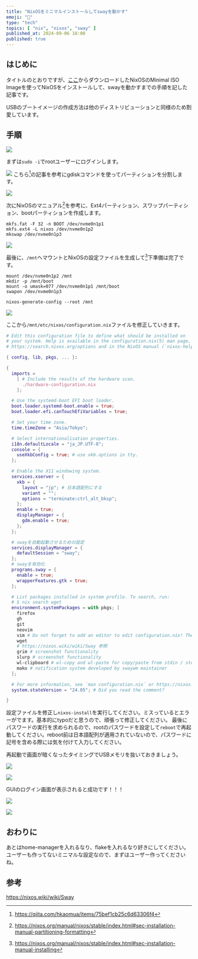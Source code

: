 ```yaml
---
title: "NixOSをミニマルインストールしてswayを動かす"
emoji: "🦒"
type: "tech"
topics: [ "nix", "nixos", "sway" ]
published_at: 2024-09-06 18:00
published: true
---
```


## はじめに

タイトルのとおりですが、[ここ](https://nixos.org/download/)からダウンロードしたNixOSのMinimal ISO Imageを使ってNixOSをインストールして、swayを動かすまでの手順を記した記事です。

USBのブートイメージの作成方法は他のディストリビューションと同様のため割愛しています。

## 手順


![](/images/20240906_nixos_and_sway/2024-09-05_08-21-39.png)

まずは`sudo -i`でrootユーザーにログインします。

![](/images/20240906_nixos_and_sway/2024-09-05_08-23-10.png)
 こちら[^1]の記事を参考にgdiskコマンドを使ってパーティションを分割します。
 
![](/images/20240906_nixos_and_sway/2024-09-06_11-12-49.png)

次にNixOSのマニュアル[^2]を参考に、Ext4パーティション、スワップパーティション、bootパーティションを作成します。

```shell
mkfs.fat -F 32 -n BOOT /dev/nvme0n1p1
mkfs.ext4 -L nixos /dev/nvme0n1p2
mkswap /dev/nvme0n1p3
```

![](/images/20240906_nixos_and_sway/2024-09-06_11-29-09.png)

最後に、`/mnt`へマウントとNixOSの設定ファイルを生成して[^3]下準備は完了です。

```shell
mount /dev/nvme0n1p2 /mnt
mkdir -p /mnt/boot
mount -o umask=077 /dev/nvme0n1p1 /mnt/boot
swapon /dev/nvme0n1p3

nixos-generate-config --root /mnt
```

![](/images/20240906_nixos_and_sway/2024-09-06_11-32-13.png)

ここから`/mnt/etc/nixos/configuration.nix`ファイルを修正していきます。

```nix
# Edit this configuration file to define what should be installed on
# your system. Help is available in the configuration.nix(5) man page, on
# https://search.nixos.org/options and in the NixOS manual (`nixos-help`).

{ config, lib, pkgs, ... }:

{
  imports =
    [ # Include the results of the hardware scan.
      ./hardware-configuration.nix
    ];

  # Use the systemd-boot EFI boot loader.
  boot.loader.systemd-boot.enable = true;
  boot.loader.efi.canTouchEfiVariables = true;

  # Set your time zone.
  time.timeZone = "Asia/Tokyo";

  # Select internationalisation properties.
  i18n.defaultLocale = "ja_JP.UTF-8";
  console = {
    useXkbConfig = true; # use xkb.options in tty.
  };

  # Enable the X11 windowing system.
  services.xserver = {
    xkb = {
      layout = "jp"; # 日本語配列にする
      variant = "";
      options = "terminate:ctrl_alt_bksp";
    };
    enable = true;
    displayManager = {
      gdm.enable = true;
    };
  };

  # swayを自動起動させるための設定
  services.displayManager = {
    defaultSession = "sway";
  };
  # swayを有効化
  programs.sway = {
    enable = true;
    wrapperFeatures.gtk = true;
  };

  # List packages installed in system profile. To search, run:
  # $ nix search wget
  environment.systemPackages = with pkgs; [
    firefox
    gh
    git
    neovim
    vim # Do not forget to add an editor to edit configuration.nix! The Nano editor is also installed by default.
    wget
    # https://nixos.wiki/wiki/Sway 参照
    grim # screenshot functionality
    slurp # screenshot functionality
    wl-clipboard # wl-copy and wl-paste for copy/paste from stdin / stdout
    mako # notification system developed by swaywm maintainer
  ];

  # For more information, see `man configuration.nix` or https://nixos.org/manual/nixos/stable/options#opt-system.stateVersion .
  system.stateVersion = "24.05"; # Did you read the comment?

}
```


設定ファイルを修正し`nixos-install`を実行してください。ミスっているとエラーがでます。基本的にtypoだと思うので、頑張って修正してください。
最後にパスワードの実行を求められるので、rootのパスワードを設定して`reboot`で再起動してください。reboot前は日本語配列が適用されていないので、パスワードに記号を含める際には気を付けて入力してください。

再起動で画面が暗くなったタイミングでUSBメモリを抜いておきましょう。

![](/images/20240906_nixos_and_sway/2024-09-06_12-17-42.png)

![](/images/20240906_nixos_and_sway/2024-09-06_12-18-03.png)

GUIのログイン画面が表示されると成功です！！！

![](/images/20240906_nixos_and_sway/2024-09-06_12-18-20.png)

![](/images/20240906_nixos_and_sway/2024-09-06_12-18-41.png)


## おわりに

あとはhome-managerを入れるなり、flakeを入れるなり好きにしてください。
ユーザーも作ってないミニマルな設定なので、まずはユーザー作ってくださいね。

## 参考

[^1]:https://qiita.com/hkaomua/items/75bef1cb25c6d63306f4
[^2]:https://nixos.org/manual/nixos/stable/index.html#sec-installation-manual-partitioning-formatting
[^3]:https://nixos.org/manual/nixos/stable/index.html#sec-installation-manual-installing

https://nixos.wiki/wiki/Sway
